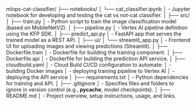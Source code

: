 mlops-cat-classifier/
├── notebooks/
│   └── cat_classifier.ipynb
│       - Jupyter notebook for developing and testing the cat vs not-cat classifier.
│
├── src/
│   ├── train.py
│       - Python script to train the image classification model (based on MobileNetV2).
│   ├── pipeline.py
│       - Vertex AI pipeline definition using the KFP SDK.
│   ├── predict_api.py
│       - FastAPI app that serves the trained model as a REST API.
│
├── ui/
│   └── streamlit_app.py
│       - Frontend UI for uploading images and viewing predictions (Streamlit).
│
├── Dockerfile.train
│   - Dockerfile for building the training component.
│
├── Dockerfile.api
│   - Dockerfile for building the prediction API service.
│
├── cloudbuild.yaml
│   - Cloud Build CI/CD configuration to automate:
│       - building Docker images
│       - deploying training pipeline to Vertex AI
│       - deploying the API service
│
├── requirements.txt
│   - Python dependencies for training and API.
│
├── .gitignore
│   - Specifies files and folders to ignore in version control (e.g., __pycache__, model checkpoints).
│
├── README.md
│   - Project overview, setup instructions, usage, and links.
